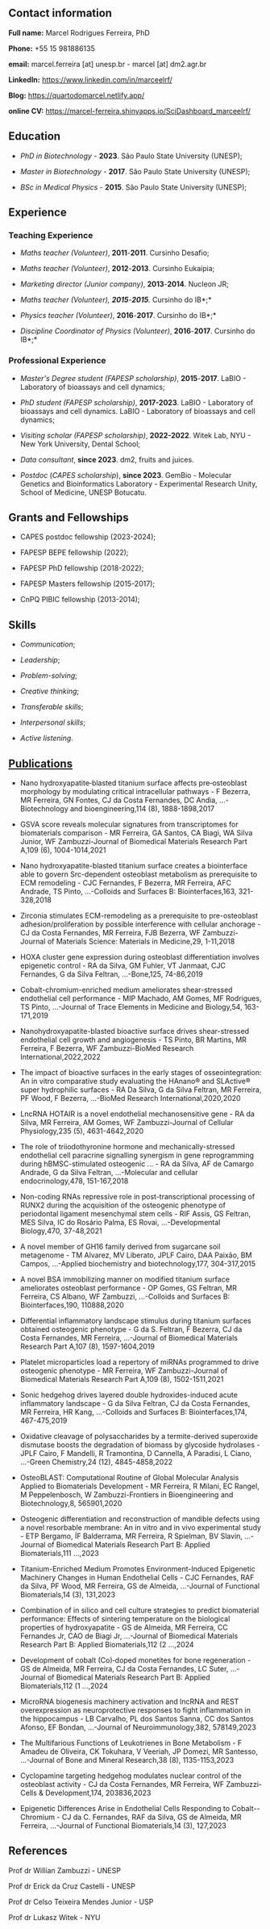 ## Contact information

**Full name:** Marcel Rodrigues Ferreira, PhD

**Phone:** +55 15 981886135

**email:** marcel.ferreira [at] unesp.br - marcel [at] dm2.agr.br

**LinkedIn:** <https://www.linkedin.com/in/marceelrf/>

**Blog:** <https://quartodomarcel.netlify.app/>

**online CV:** <https://marcel-ferreira.shinyapps.io/SciDashboard_marceelrf/>

## Education

-   *PhD in Biotechnology* - **2023**. São Paulo State University (UNESP);

-   *Master in Biotechnology* - **2017**. São Paulo State University (UNESP);

-   *BSc in Medical Physics* - **2015**. São Paulo State University (UNESP);

## Experience

### Teaching Experience

-   *Maths teacher (Volunteer)*, **2011**-**2011**. Cursinho Desafio;

-   *Maths teacher (Volunteer)*, **2012**-**2013**. Cursinho Eukaípia;

-   *Marketing director (Junior company)*, **2013**-**2014**. Nucleon JR;

-   *Maths teacher (Volunteer), **2015**-**2015**.* Cursinho do IB*;*

-   *Physics teacher (Volunteer)*, **2016**-**2017**. Cursinho do IB*;*

-   *Discipline Coordinator of Physics (Volunteer)*, **2016**-**2017**. Cursinho do IB*;*

### Professional Experience

-   *Master's Degree student (FAPESP scholarship)*, **2015**-**2017**. LaBIO - Laboratory of bioassays and cell dynamics;

-   *PhD student (FAPESP scholarship)*, **2017-2023**. LaBIO - Laboratory of bioassays and cell dynamics. LaBIO - Laboratory of bioassays and cell dynamics;

-   *Visiting scholar (FAPESP scholarship)*, **2022-2022**. Witek Lab, NYU - New York University, Dental School;

-   *Data consultant*, **since 2023**. dm2, fruits and juices.

-   *Postdoc* (*CAPES scholarship*), **since 2023**. GemBio - Molecular Genetics and Bioinformatics Laboratory - Experimental Research Unity, School of Medicine, UNESP Botucatu.

## Grants and Fellowships

-   CAPES postdoc fellowship (2023-2024);

-   FAPESP BEPE fellowship (2022);

-   FAPESP PhD fellowship (2018-2022);

-   FAPESP Masters fellowship (2015-2017);

-   CnPQ PIBIC fellowship (2013-2014);

## Skills

-   *Communication*;

-   *Leadership*;

-   *Problem-solving*;

-   *Creative thinking*;

-   *Transferable skills*;

-   *Interpersonal skills*;

-   *Active listening*.

## [Publications](https://scholar.google.com.br/citations?user=lS42GYwAAAAJ&hl=pt-BR)

-   Nano hydroxyapatite‐blasted titanium surface affects pre‐osteoblast morphology by modulating critical intracellular pathways - F Bezerra, MR Ferreira, GN Fontes, CJ da Costa Fernandes, DC Andia, ...-Biotechnology and bioengineering,114 (8), 1888-1898,2017

-   GSVA score reveals molecular signatures from transcriptomes for biomaterials comparison - MR Ferreira, GA Santos, CA Biagi, WA Silva Junior, WF Zambuzzi-Journal of Biomedical Materials Research Part A,109 (6), 1004-1014,2021

-   Nano hydroxyapatite-blasted titanium surface creates a biointerface able to govern Src-dependent osteoblast metabolism as prerequisite to ECM remodeling - CJC Fernandes, F Bezerra, MR Ferreira, AFC Andrade, TS Pinto, ...-Colloids and Surfaces B: Biointerfaces,163, 321-328,2018

-   Zirconia stimulates ECM-remodeling as a prerequisite to pre-osteoblast adhesion/proliferation by possible interference with cellular anchorage - CJ da Costa Fernandes, MR Ferreira, FJB Bezerra, WF Zambuzzi-Journal of Materials Science: Materials in Medicine,29, 1-11,2018

-   HOXA cluster gene expression during osteoblast differentiation involves epigenetic control - RA da Silva, GM Fuhler, VT Janmaat, CJC Fernandes, G da Silva Feltran, ...-Bone,125, 74-86,2019

-   Cobalt-chromium-enriched medium ameliorates shear-stressed endothelial cell performance - MIP Machado, AM Gomes, MF Rodrigues, TS Pinto, ...-Journal of Trace Elements in Medicine and Biology,54, 163-171,2019

-   Nanohydroxyapatite-blasted bioactive surface drives shear-stressed endothelial cell growth and angiogenesis - TS Pinto, BR Martins, MR Ferreira, F Bezerra, WF Zambuzzi-BioMed Research International,2022,2022

-   The impact of bioactive surfaces in the early stages of osseointegration: An in vitro comparative study evaluating the HAnano® and SLActive® super hydrophilic surfaces - RA Da Silva, G da Silva Feltran, MR Ferreira, PF Wood, F Bezerra, ...-BioMed Research International,2020,2020

-   LncRNA HOTAIR is a novel endothelial mechanosensitive gene - RA da Silva, MR Ferreira, AM Gomes, WF Zambuzzi-Journal of Cellular Physiology,235 (5), 4631-4642,2020

-   The role of triiodothyronine hormone and mechanically-stressed endothelial cell paracrine signalling synergism in gene reprogramming during hBMSC-stimulated osteogenic ... - RA da Silva, AF de Camargo Andrade, G da Silva Feltran, ...-Molecular and cellular endocrinology,478, 151-167,2018

-   Non-coding RNAs repressive role in post-transcriptional processing of RUNX2 during the acquisition of the osteogenic phenotype of periodontal ligament mesenchymal stem cells - RIF Assis, GS Feltran, MES Silva, IC do Rosário Palma, ES Rovai, ...-Developmental Biology,470, 37-48,2021

-   A novel member of GH16 family derived from sugarcane soil metagenome - TM Alvarez, MV Liberato, JPLF Cairo, DAA Paixão, BM Campos, ...-Applied biochemistry and biotechnology,177, 304-317,2015

-   A novel BSA immobilizing manner on modified titanium surface ameliorates osteoblast performance - OP Gomes, GS Feltran, MR Ferreira, CS Albano, WF Zambuzzi, ...-Colloids and Surfaces B: Biointerfaces,190, 110888,2020

-   Differential inflammatory landscape stimulus during titanium surfaces obtained osteogenic phenotype - G da S. Feltran, F Bezerra, CJ da Costa Fernandes, MR Ferreira, ...-Journal of Biomedical Materials Research Part A,107 (8), 1597-1604,2019

-   Platelet microparticles load a repertory of miRNAs programmed to drive osteogenic phenotype - MR Ferreira, WF Zambuzzi-Journal of Biomedical Materials Research Part A,109 (8), 1502-1511,2021

-   Sonic hedgehog drives layered double hydroxides-induced acute inflammatory landscape - G da Silva Feltran, CJ da Costa Fernandes, MR Ferreira, HR Kang, ...-Colloids and Surfaces B: Biointerfaces,174, 467-475,2019

-   Oxidative cleavage of polysaccharides by a termite-derived superoxide dismutase boosts the degradation of biomass by glycoside hydrolases - JPLF Cairo, F Mandelli, R Tramontina, D Cannella, A Paradisi, L Ciano, ...-Green Chemistry,24 (12), 4845-4858,2022

-   OsteoBLAST: Computational Routine of Global Molecular Analysis Applied to Biomaterials Development - MR Ferreira, R Milani, EC Rangel, M Peppelenbosch, W Zambuzzi-Frontiers in Bioengineering and Biotechnology,8, 565901,2020

-   Osteogenic differentiation and reconstruction of mandible defects using a novel resorbable membrane: An in vitro and in vivo experimental study - ETP Bergamo, ÍF Balderrama, MR Ferreira, R Spielman, BV Slavin, ...-Journal of Biomedical Materials Research Part B: Applied Biomaterials,111 ...,2023

-   Titanium-Enriched Medium Promotes Environment-Induced Epigenetic Machinery Changes in Human Endothelial Cells - CJC Fernandes, RAF da Silva, PF Wood, MR Ferreira, GS de Almeida, ...-Journal of Functional Biomaterials,14 (3), 131,2023

-   Combination of in silico and cell culture strategies to predict biomaterial performance: Effects of sintering temperature on the biological properties of hydroxyapatite - GS de Almeida, MR Ferreira, CC Fernandes Jr, CAO de Biagi Jr, ...-Journal of Biomedical Materials Research Part B: Applied Biomaterials,112 (2 ...,2024

-   Development of cobalt (Co)‐doped monetites for bone regeneration - GS de Almeida, MR Ferreira, CJ da Costa Fernandes, LC Suter, ...-Journal of Biomedical Materials Research Part B: Applied Biomaterials,112 (1 ...,2024

-   MicroRNA biogenesis machinery activation and lncRNA and REST overexpression as neuroprotective responses to fight inflammation in the hippocampus - LB Carvalho, PL dos Santos Sanna, CC dos Santos Afonso, EF Bondan, ...-Journal of Neuroimmunology,382, 578149,2023

-   The Multifarious Functions of Leukotrienes in Bone Metabolism - F Amadeu de Oliveira, CK Tokuhara, V Veeriah, JP Domezi, MR Santesso, ...-Journal of Bone and Mineral Research,38 (8), 1135-1153,2023

-   Cyclopamine targeting hedgehog modulates nuclear control of the osteoblast activity - CJ da Costa Fernandes, MR Ferreira, WF Zambuzzi-Cells & Development,174, 203836,2023

-   Epigenetic Differences Arise in Endothelial Cells Responding to Cobalt--Chromium - CJ da C. Fernandes, RAF da Silva, GS de Almeida, MR Ferreira, ...-Journal of Functional Biomaterials,14 (3), 127,2023

## References

Prof dr Willian Zambuzzi - UNESP

Prof dr Erick da Cruz Castelli - UNESP

Prof dr Celso Teixeira Mendes Junior - USP

Prof dr Lukasz Witek - NYU

